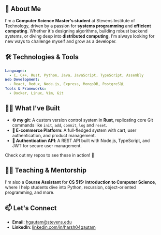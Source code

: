 ## 🚀 About Me
I'm a **Computer Science Master's student** at Stevens Institute of Technology, driven by a passion for **systems programming** and **efficient computing**. Whether it's designing algorithms, building robust backend systems, or diving deep into **distributed computing**, I'm always looking for new ways to challenge myself and grow as a developer.

## 🛠️ Technologies & Tools
```yaml
Languages: 
  - C, C++, Rust, Python, Java, JavaScript, TypeScript, Assembly
Web Development:
  - React, Redux, Node.js, Express, MongoDB, PostgreSQL
Tools & Frameworks:
  - Docker, Linux, Vim, Git
```

## 🧑‍💻 What I've Built
- **⚙️ my git**: A custom version control system in **Rust**, replicating core Git commands like `init`, `add`, `commit`, `log` and `reset`.
- **🛒 E-commerce Platform**: A full-fledged system with cart, user authentication, and product management.  
- **🔑 Authentication API**: A REST API built with Node.js, TypeScript, and JWT for secure user management.

Check out my repos to see these in action! 🚀

## 👨‍🏫 Teaching & Mentorship
I'm also a **Course Assistant** for **CS 515: Introduction to Computer Science**, where I help students dive into Python, recursion, object-oriented programming, and more.

## 📫 Let's Connect
- **Email**: hgautam@stevens.edu 
- **LinkedIn**: [linkedin.com/in/harsh04gautam](https://www.linkedin.com/in/harsh04gautam/)  
